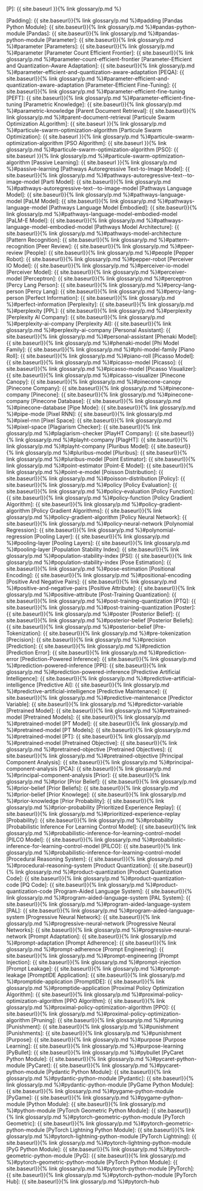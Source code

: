 [P]: {{ site.baseurl }}{% link glossary/p.md %}

[Padding]: {{ site.baseurl}}{% link glossary/p.md %}#padding
[Pandas Python Module]: {{ site.baseurl}}{% link glossary/p.md %}#pandas-python-module
[Pandas]: {{ site.baseurl}}{% link glossary/p.md %}#pandas-python-module
[Parameter]: {{ site.baseurl}}{% link glossary/p.md %}#parameter
[Parameters]: {{ site.baseurl}}{% link glossary/p.md %}#parameter
[Parameter Count Efficient Frontier]: {{ site.baseurl}}{% link glossary/p.md %}#parameter-count-efficient-frontier
[Parameter-Efficient and Quantization-Aware Adaptation]: {{ site.baseurl}}{% link glossary/p.md %}#parameter-efficient-and-quantization-aware-adaptation
[PEQA]: {{ site.baseurl}}{% link glossary/p.md %}#parameter-efficient-and-quantization-aware-adaptation
[Parameter-Efficient Fine-Tuning]: {{ site.baseurl}}{% link glossary/p.md %}#parameter-efficient-fine-tuning
[PEFT]: {{ site.baseurl}}{% link glossary/p.md %}#parameter-efficient-fine-tuning
[Parametric Knowledge]: {{ site.baseurl}}{% link glossary/p.md %}#parametric-knowledge
[Parent Document Retrieval]: {{ site.baseurl}}{% link glossary/p.md %}#parent-document-retrieval
[Particule Swarm Optimization ALgorithm]: {{ site.baseurl }}{% link glossary/p.md %}#particule-swarm-optimization-algorithm
[Particule Swarm Optimization]: {{ site.baseurl }}{% link glossary/p.md %}#particule-swarm-optimization-algorithm
[PSO Algorithm]: {{ site.baseurl }}{% link glossary/p.md %}#particule-swarm-optimization-algorithm
[PSO]: {{ site.baseurl }}{% link glossary/p.md %}#particule-swarm-optimization-algorithm
[Passive Learning]: {{ site.baseurl }}{% link glossary/p.md %}#passive-learning
[Pathways Autoregressive Text-to-Image Model]: {{ site.baseurl}}{% link glossary/p.md %}#pathways-autoregressive-text--to-image-model
[Parti Model]: {{ site.baseurl}}{% link glossary/p.md %}#pathways-autoregressive-text--to-image-model
[Pathways Language Model]: {{ site.baseurl}}{% link glossary/p.md %}#pathways-language-model
[PaLM Model]: {{ site.baseurl}}{% link glossary/p.md %}#pathways-language-model
[Pathways Language Model Embodied]: {{ site.baseurl}}{% link glossary/p.md %}#pathways-language-model-embodied-model
[PaLM-E Model]: {{ site.baseurl}}{% link glossary/p.md %}#pathways-language-model-embodied-model
[Pathways Model Architecture]: {{ site.baseurl}}{% link glossary/p.md %}#pathways-model-architecture
[Pattern Recognition]: {{ site.baseurl}}{% link glossary/p.md %}#pattern-recognition
[Peer Review]: {{ site.baseurl}}{% link glossary/p.md %}#peer-review
[People]: {{ site.baseurl}}{% link glossary/p.md %}#people
[Pepper Robot]: {{ site.baseurl}}{% link glossary/p.md %}#pepper-robot
[Perceiver IO Model]: {{ site.baseurl}}{% link glossary/p.md %}#perceiver-io-model
[Perceiver Model]: {{ site.baseurl}}{% link glossary/p.md %}#perceiver-model
[Perceptron]: {{ site.baseurl}}{% link glossary/p.md %}#perceptron
[Percy Lang Person]: {{ site.baseurl}}{% link glossary/p.md %}#percy-lang-person
[Percy Lang]: {{ site.baseurl}}{% link glossary/p.md %}#percy-lang-person
[Perfect Information]: {{ site.baseurl}}{% link glossary/p.md %}#perfect-information
[Perplexity]: {{ site.baseurl}}{% link glossary/p.md %}#perplexity
[PPL]: {{ site.baseurl}}{% link glossary/p.md %}#perplexity
[Perplexity AI Company]: {{ site.baseurl}}{% link glossary/p.md %}#perplexity-ai-company
[Perplexity AI]: {{ site.baseurl}}{% link glossary/p.md %}#perplexity-ai-company
[Personal Assistant]: {{ site.baseurl}}{% link glossary/p.md %}#personal-assistant
[Phenaki Model]: {{ site.baseurl}}{% link glossary/p.md %}#phenaki-model
[Phi Model Family]: {{ site.baseurl}}{% link glossary/p.md %}#phi-model-family
[Piano Roll]: {{ site.baseurl}}{% link glossary/p.md %}#piano-roll
[Picasso Model]: {{ site.baseurl}}{% link glossary/p.md %}#picasso-model
[Picasso]: {{ site.baseurl}}{% link glossary/p.md %}#picasso-model
[Picasso Visualizer]: {{ site.baseurl}}{% link glossary/p.md %}#picasso-visualizer
[Pinecone Canopy]: {{ site.baseurl}}{% link glossary/p.md %}#pinecone-canopy
[Pinecone Company]: {{ site.baseurl}}{% link glossary/p.md %}#pinecone-company
[Pinecone]: {{ site.baseurl}}{% link glossary/p.md %}#pinecone-company
[Pinecone Database]: {{ site.baseurl}}{% link glossary/p.md %}#pinecone-database
[Pipe Mode]: {{ site.baseurl}}{% link glossary/p.md %}#pipe-mode
[Pixel RNN]: {{ site.baseurl}}{% link glossary/p.md %}#pixel-rnn
[Pixel Space]: {{ site.baseurl}}{% link glossary/p.md %}#pixel-space
[Plagiarism Checker]: {{ site.baseurl}}{% link glossary/p.md %}#plagiarism-checker
[PlayHT Company]: {{ site.baseurl}}{% link glossary/p.md %}#playht-company
[PlagHT]: {{ site.baseurl}}{% link glossary/p.md %}#playht-company
[Pluribus Model]: {{ site.baseurl}}{% link glossary/p.md %}#pluribus-model
[Pluribus]: {{ site.baseurl}}{% link glossary/p.md %}#pluribus-model
[Point Estimator]: {{ site.baseurl}}{% link glossary/p.md %}#point-estimator
[Point-E Model]: {{ site.baseurl}}{% link glossary/p.md %}#point-e-model
[Poisson Distribution]: {{ site.baseurl}}{% link glossary/p.md %}#poisson-distribution
[Policy]: {{ site.baseurl}}{% link glossary/p.md %}#policy
[Policy Evaluation]: {{ site.baseurl}}{% link glossary/p.md %}#policy-evaluation
[Policy Function]: {{ site.baseurl}}{% link glossary/p.md %}#policy-function
[Policy Gradient Algorithm]: {{ site.baseurl}}{% link glossary/p.md %}#policy-gradient-algorithm
[Policy Gradient Algorithms]: {{ site.baseurl}}{% link glossary/p.md %}#policy-gradient-algorithm
[Policy Neural Network]: {{ site.baseurl}}{% link glossary/p.md %}#policy-neural-network
[Polynomial Regression]: {{ site.baseurl}}{% link glossary/p.md %}#polynomial-regression
[Pooling Layer]: {{ site.baseurl}}{% link glossary/p.md %}#pooling-layer
[Pooling Layers]: {{ site.baseurl}}{% link glossary/p.md %}#pooling-layer
[Population Stability Index]: {{ site.baseurl}}{% link glossary/p.md %}#population-stability-index
[PSI]: {{ site.baseurl}}{% link glossary/p.md %}#population-stability-index
[Pose Estimation]: {{ site.baseurl}}{% link glossary/p.md %}#pose-estimation
[Positional Encoding]: {{ site.baseurl}}{% link glossary/p.md %}#positional-encoding
[Positive And Negative Pairs]: {{ site.baseurl}}{% link glossary/p.md %}#positive-and-negative-pairs
[Positive Attribute]: {{ site.baseurl}}{% link glossary/p.md %}#positive-attribute
[Post-Training Quantization]: {{ site.baseurl}}{% link glossary/p.md %}#post-training-quantization
[PTQ]: {{ site.baseurl}}{% link glossary/p.md %}#post-training-quantization
[Poster]: {{ site.baseurl}}{% link glossary/p.md %}#poster
[Posterior Belief]: {{ site.baseurl}}{% link glossary/p.md %}#posterior-belief
[Posterior Beliefs]: {{ site.baseurl}}{% link glossary/p.md %}#posterior-belief
[Pre-Tokenization]: {{ site.baseurl}}{% link glossary/p.md %}#pre-tokenization
[Precision]: {{ site.baseurl}}{% link glossary/p.md %}#precision
[Prediction]: {{ site.baseurl}}{% link glossary/p.md %}#prediction
[Prediction Error]: {{ site.baseurl}}{% link glossary/p.md %}#prediction-error
[Prediction-Powered Inference]: {{ site.baseurl}}{% link glossary/p.md %}#prediction-powered-inference
[PPI]: {{ site.baseurl}}{% link glossary/p.md %}#prediction-powered-inference
[Predictive Artificial Intelligence]: {{ site.baseurl}}{% link glossary/p.md %}#predictive-artificial-intelligence
[Predictive AI]: {{ site.baseurl}}{% link glossary/p.md %}#predictive-artificial-intelligence
[Predictive Maintenance]: {{ site.baseurl}}{% link glossary/p.md %}#predictive-maintenance
[Predictor Variable]: {{ site.baseurl}}{% link glossary/p.md %}#predictor-variable
[Pretrained Model]: {{ site.baseurl}}{% link glossary/p.md %}#pretrained-model
[Pretrained Models]: {{ site.baseurl}}{% link glossary/p.md %}#pretrained-model
[PT Model]: {{ site.baseurl}}{% link glossary/p.md %}#pretrained-model
[PT Models]: {{ site.baseurl}}{% link glossary/p.md %}#pretrained-model
[PT]: {{ site.baseurl}}{% link glossary/p.md %}#pretrained-model
[Pretrained Objective]: {{ site.baseurl}}{% link glossary/p.md %}#pretrained-objective
[Pretrained Objectives]: {{ site.baseurl}}{% link glossary/p.md %}#pretrained-objective
[Principal Component Analysis]: {{ site.baseurl}}{% link glossary/p.md %}#principal-component-analysis
[PCA]: {{ site.baseurl}}{% link glossary/p.md %}#principal-component-analysis
[Prior]: {{ site.baseurl}}{% link glossary/p.md %}#prior
[Prior Belief]: {{ site.baseurl}}{% link glossary/p.md %}#prior-belief
[Prior Beliefs]: {{ site.baseurl}}{% link glossary/p.md %}#prior-belief
[Prior Knowlege]: {{ site.baseurl}}{% link glossary/p.md %}#prior-knowledge
[Prior Probability]: {{ site.baseurl}}{% link glossary/p.md %}#prior-probability
[Prioritized Experience Replay]: {{ site.baseurl}}{% link glossary/p.md %}#prioritized-experience-replay
[Probability]: {{ site.baseurl}}{% link glossary/p.md %}#probability
[Probabilistic Inference For Learning Control Model]: {{ site.baseurl}}{% link glossary/p.md %}#probabilistic-inference-for-learning-control-model
[PILCO Model]: {{ site.baseurl}}{% link glossary/p.md %}#probabilistic-inference-for-learning-control-model
[PILCO]: {{ site.baseurl}}{% link glossary/p.md %}#probabilistic-inference-for-learning-control-model
[Procedural Reasoning System]: {{ site.baseurl}}{% link glossary/p.md %}#procedural-reasoning-system
[Product Quantization]: {{ site.baseurl}}{% link glossary/p.md %}#product-quantization
[Product Quantization Code]: {{ site.baseurl}}{% link glossary/p.md %}#product-quantization-code
[PQ Code]: {{ site.baseurl}}{% link glossary/p.md %}#product-quantization-code
[Program-Aided Language System]: {{ site.baseurl}}{% link glossary/p.md %}#program-aided-language-system
[PAL System]: {{ site.baseurl}}{% link glossary/p.md %}#program-aided-language-system
[PAL]: {{ site.baseurl}}{% link glossary/p.md %}#program-aided-language-system
[Progressive Neural Network]: {{ site.baseurl}}{% link glossary/p.md %}#progressive-neural-network
[Progressive Neural Networks]: {{ site.baseurl}}{% link glossary/p.md %}#progressive-neural-network
[Prompt Adaptation]: {{ site.baseurl}}{% link glossary/p.md %}#prompt-adaptation
[Prompt Adherence]: {{ site.baseurl}}{% link glossary/p.md %}#prompt-adherence
[Prompt Engineering]: {{ site.baseurl}}{% link glossary/p.md %}#prompt-engineering
[Prompt Injection]: {{ site.baseurl}}{% link glossary/p.md %}#prompt-injection
[Prompt Leakage]: {{ site.baseurl}}{% link glossary/p.md %}#prompt-leakage
[PromptIDE Application]: {{ site.baseurl}}{% link glossary/p.md %}#promptide-application
[PromptIDE]: {{ site.baseurl}}{% link glossary/p.md %}#promptide-application
[Proximal Policy Optimization Algorithm]: {{ site.baseurl}}{% link glossary/p.md %}#proximal-policy-optimization-algorithm
[PPO Algorithm]: {{ site.baseurl}}{% link glossary/p.md %}#proximal-policy-optimization-algorithm
[PPO]: {{ site.baseurl}}{% link glossary/p.md %}#proximal-policy-optimization-algorithm
[Pruning]: {{ site.baseurl}}{% link glossary/p.md %}#pruning
[Punishment]: {{ site.baseurl}}{% link glossary/p.md %}#punishment
[Punishments]: {{ site.baseurl}}{% link glossary/p.md %}#punishment
[Purpose]: {{ site.baseurl}}{% link glossary/p.md %}#purpose
[Purpose Learning]: {{ site.baseurl}}{% link glossary/p.md %}#purpose-learning
[PyBullet]: {{ site.baseurl}}{% link glossary/p.md %}#pybullet
[PyCaret Python Module]: {{ site.baseurl}}{% link glossary/p.md %}#pycaret-python-module
[PyCaret]: {{ site.baseurl}}{% link glossary/p.md %}#pycaret-python-module
[Pydantic Python Module]: {{ site.baseurl}}{% link glossary/p.md %}#pydantic-python-module
[Pydantic]: {{ site.baseurl}}{% link glossary/p.md %}#pydantic-python-module
[PyGame Python Module]: {{ site.baseurl}}{% link glossary/p.md %}#pygame-python-module
[PyGame]: {{ site.baseurl}}{% link glossary/p.md %}#pygame-python-module
[Python Module]: {{ site.baseurl}}{% link glossary/p.md %}#python-module
[PyTorch Geometric Python Module]: {{ site.baseurl}}{% link glossary/p.md %}#pytorch-geometric-python-module
[PyTorch Geometric]: {{ site.baseurl}}{% link glossary/p.md %}#pytorch-geometric-python-module
[PyTorch Lightning Python Module]: {{ site.baseurl}}{% link glossary/p.md %}#pytorch-lightning-python-module
[PyTorch Lightning]: {{ site.baseurl}}{% link glossary/p.md %}#pytorch-lightning-python-module
[PyG Python Module]: {{ site.baseurl}}{% link glossary/p.md %}#pytorch-geometric-python-module
[PyG]: {{ site.baseurl}}{% link glossary/p.md %}#pytorch-geometric-python-module
[PyTorch Python Module]: {{ site.baseurl}}{% link glossary/p.md %}#pytorch-python-module
[PyTorch]: {{ site.baseurl}}{% link glossary/p.md %}#pytorch-python-module
[PyTorch Hub]: {{ site.baseurl}}{% link glossary/p.md %}#pytorch-hub
